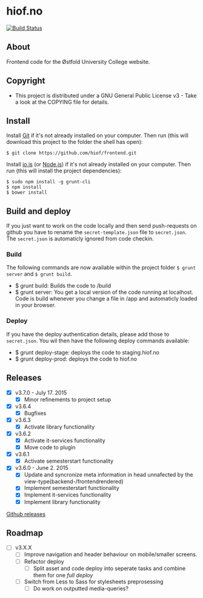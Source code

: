 # hiof.no

[![Build Status](https://travis-ci.org/hiof/frontend.svg?branch=master)](https://travis-ci.org/hiof/frontend)

## About

Frontend code for the Østfold University College website.

## Copyright

- This project is distributed under a  GNU General Public License v3 - Take a look at the COPYING file for details.

## Install

Install [Git](http://git-scm.com) if it's not already installed on your computer. Then run (this will download this project to the folder the shell has open):

    $ git clone https://github.com/hiof/frontend.git


Install [io.js](https://iojs.org) (or [Node.js](http://nodejs.org)) if it's not already installed on your computer. Then run (this will install the project dependencies):

    $ sudo npm install -g grunt-cli
    $ npm install
    $ bower install

## Build and deploy

If you just want to work on the code locally and then send push-requests on github you have to rename the `secret-template.json` file to `secret.json`. The `secret.json` is automaticly ignored from code checkin.

### Build

The following commands are now available within the project folder `$ grunt server` and `$ grunt build`.

- $ grunt build: Builds the code to /build
- $ grunt server: You get a local version of the code running at localhost. Code is build whenever you change a file in /app and automaticly loaded in your browser.


### Deploy

If you have the deploy authentication details, please add those to `secret.json`. You wil then have the following deploy commands available:

- $ grunt deploy-stage: deploys the code to staging.hiof.no
- $ grunt deploy-prod: deploys the code to hiof.no



## Releases


- [x] v3.7.0 - July 17. 2015
  - [x] Minor refinements to project setup
- [x] v3.6.4
  - [x] Bugfixes
- [x] v3.6.3
  - [x] Activate library functionality
- [x] v3.6.2
  - [x] Activate it-services functionality
  - [x] Move code to plugin
- [x] v3.6.1
  - [x] Activate semesterstart functionality
- [x] v3.6.0 - June 2. 2015
  - [x] Update and syncronize meta information in head unnafected by the view-type(backend-/frontendrendered)
  - [x] Implement semesterstart functionality
  - [x] Implement it-services functionality
  - [x] Implement library functionality

[Github releases](https://github.com/hiof/frontend/releases)


## Roadmap

- [ ] v3.X.X
  - [ ] Improve navigation and header behaviour on mobile/smaller screens.
  - [ ] Refactor deploy
    - [ ] Split asset and code deploy into seperate tasks and combine them for one *full deploy*
  - [ ] Switch from Less to Sass for stylesheets preprosessing
    -  [ ] Do work on outputted media-queries?
